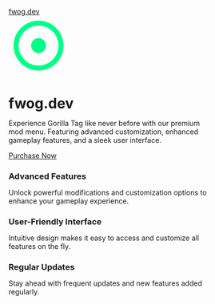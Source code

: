 <html><head><base href="." />
<meta charset="utf-8" />
<title>fwog.dev - Gorilla Tag Mod Menu</title>
<style>
  * {
    margin: 0;
    padding: 0;
    box-sizing: border-box;
    font-family: 'Inter', sans-serif;
  }

  body {
    background: #0f0f0f;
    color: #ffffff;
    min-height: 100vh;
    display: flex;
    flex-direction: column;
    align-items: center;
  }

  nav {
    width: 100%;
    padding: 1.5rem;
    background: rgba(20, 20, 20, 0.95);
    backdrop-filter: blur(10px);
    position: fixed;
    display: flex;
    justify-content: space-between;
    align-items: center;
  }

  .logo {
    font-size: 1.5rem;
    font-weight: 700;
    color: #00ff88;
    text-decoration: none;
  }

  .hero {
    margin-top: 100px;
    padding: 4rem 2rem;
    text-align: center;
    max-width: 1200px;
  }

  h1 {
    font-size: 4rem;
    margin-bottom: 1rem;
    background: linear-gradient(45deg, #00ff88, #00ffee);
    -webkit-background-clip: text;
    -webkit-text-fill-color: transparent;
  }

  .description {
    font-size: 1.2rem;
    color: #888;
    margin-bottom: 2rem;
    line-height: 1.6;
  }

  .buy-button {
    background: linear-gradient(45deg, #00ff88, #00ffee);
    color: #000;
    padding: 1rem 2rem;
    border-radius: 8px;
    text-decoration: none;
    font-weight: 600;
    font-size: 1.1rem;
    transition: all 0.3s ease;
  }

  .buy-button:hover {
    transform: translateY(-2px);
    box-shadow: 0 5px 15px rgba(0, 255, 136, 0.4);
  }

  .features {
    display: grid;
    grid-template-columns: repeat(auto-fit, minmax(300px, 1fr));
    gap: 2rem;
    padding: 4rem 2rem;
    max-width: 1200px;
  }

  .feature-card {
    background: rgba(30, 30, 30, 0.5);
    padding: 2rem;
    border-radius: 12px;
    border: 1px solid rgba(0, 255, 136, 0.1);
    transition: all 0.3s ease;
  }

  .feature-card:hover {
    transform: translateY(-10px);
    background: rgba(40, 40, 40, 0.6);
    border-color: rgba(0, 255, 136, 0.3);
    box-shadow: 0 10px 20px rgba(0, 255, 136, 0.2);
  }

  .feature-title {
    color: #00ff88;
    margin-bottom: 1rem;
    font-size: 1.3rem;
  }

  @keyframes float {
    0% { transform: translateY(0px); }
    50% { transform: translateY(-20px); }
    100% { transform: translateY(0px); }
  }

  .floating-gorilla {
    animation: float 6s ease-in-out infinite;
    margin: 2rem 0;
  }
</style>
<link href="https://fonts.googleapis.com/css2?family=Inter:wght@400;600;700&display=swap" rel="stylesheet">
</head>
<body>
  <nav>
    <a href="https://discord.gg/8bHG693Haa" class="logo">fwog.dev</a>
  </nav>

  <div class="hero">
    <svg class="floating-gorilla" width="120" height="120" viewBox="0 0 24 24" fill="none" xmlns="http://www.w3.org/2000/svg">
      <path d="M12 2C6.48 2 2 6.48 2 12s4.48 10 10 10 10-4.48 10-10S17.52 2 12 2zm0 18c-4.41 0-8-3.59-8-8s3.59-8 8-8 8 3.59 8 8-3.59 8-8 8z" fill="#00ff88"/>
      <circle cx="12" cy="12" r="3" fill="#00ff88"/>
    </svg>
    <h1>fwog.dev</h1>
    <p class="description">Experience Gorilla Tag like never before with our premium mod menu. Featuring advanced customization, enhanced gameplay features, and a sleek user interface.</p>
    <a href="https://discord.gg/8bHG693Haa" target="_blank" class="buy-button">Purchase Now</a>
  </div>

  <div class="features">
    <div class="feature-card">
      <h3 class="feature-title">Advanced Features</h3>
      <p>Unlock powerful modifications and customization options to enhance your gameplay experience.</p>
    </div>
    <div class="feature-card">
      <h3 class="feature-title">User-Friendly Interface</h3>
      <p>Intuitive design makes it easy to access and customize all features on the fly.</p>
    </div>
    <div class="feature-card">
      <h3 class="feature-title">Regular Updates</h3>
      <p>Stay ahead with frequent updates and new features added regularly.</p>
    </div>
  </div>

  <script>
    document.querySelectorAll('a').forEach(link => {
      link.addEventListener('click', e => {
        if (link.classList.contains('buy-button')) {
          // Add a subtle pop effect when clicking the buy button
          e.target.style.transform = 'scale(0.95)';
          setTimeout(() => {
            e.target.style.transform = 'translateY(-2px)';
          }, 100);
        }
      });
    });
  </script>
</body></html>
